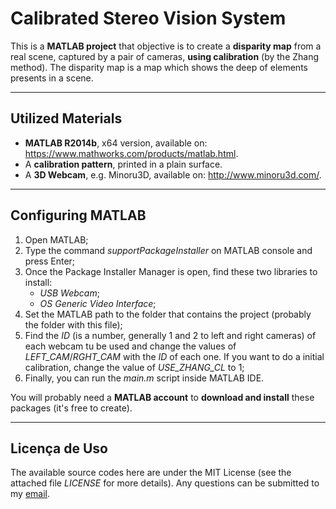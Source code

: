 # Calibrated Stereo Vision System

This is a **MATLAB project** that objective is to create a **disparity map** from a real scene, captured by a pair of cameras, **using calibration** (by the Zhang method). The disparity map is a map which shows the deep of elements presents in a scene. 

---------------------------------------------------------------------------------------------------------------------------------

## Utilized Materials

- **MATLAB R2014b**, x64 version, available on: https://www.mathworks.com/products/matlab.html.
- A **calibration pattern**, printed in a plain surface.
- A **3D Webcam**, e.g. Minoru3D, available on: http://www.minoru3d.com/.

---------------------------------------------------------------------------------------------------------------------------------

## Configuring MATLAB

1) Open MATLAB;
2) Type the command _supportPackageInstaller_ on MATLAB console and press Enter;
3) Once the Package Installer Manager is open, find these two libraries to install:
	- _USB Webcam_;
	- _OS Generic Video Interface_;
4) Set the MATLAB path to the folder that contains the project (probably the folder with this file);
5) Find the _ID_ (is a number, generally 1 and 2 to left and right cameras) of each webcam tu be used and change the values of _LEFT_CAM_/_RGHT_CAM_ with the _ID_ of each one. If you want to do a initial calibration, change the value of _USE_ZHANG_CL_ to 1;
6) Finally, you can run the _main.m_ script inside MATLAB IDE.

You will probably need a **MATLAB account** to **download and install** these packages (it's free to create).

---------------------------------------------------------------------------------------------------------------------------------

## Licença de Uso

The available source codes here are under the MIT License (see the attached file _LICENSE_ for more details). Any questions can be submitted to my [email](carloswdecarvalho@outlook.com).